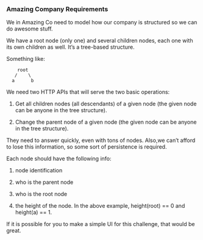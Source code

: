 ### Amazing Company Requirements

We in Amazing Co need to model how our company is structured so we can do
awesome stuff.

We have a root node (only one) and several children nodes, each one with its
own children as well. It’s a tree-based structure.

Something like:

```
    root
   /    \
  a      b
```
We need two HTTP APIs that will serve the two basic operations:

1) Get all children nodes (all descendants) of a given node (the given node can be anyone in the tree structure).

2) Change the parent node of a given node (the given node can be anyone in
the tree structure).

They need to answer quickly, even with tons of nodes. Also,we can’t afford
to lose this information, so some sort of persistence is required.

Each node should have the following info:

1) node identification

2) who is the parent node

3) who is the root node

4) the height of the node. In the above example, height(root) == 0 and
height(a) == 1.

If it is possible for you to make a simple UI for this challenge, that
would be great.